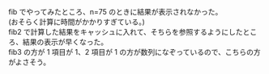 fib でやってみたところ、n=75 のときに結果が表示されなかった。  
(おそらく計算に時間がかかりすぎている。)  
fib2 で計算した結果をキャッシュに入れて、そちらを参照するようにしたところ、結果の表示が早くなった。  
fib3 の方が 1 項目が 1、2 項目が 1 の方が数列になぞっているので、こちらの方がよさそう。

